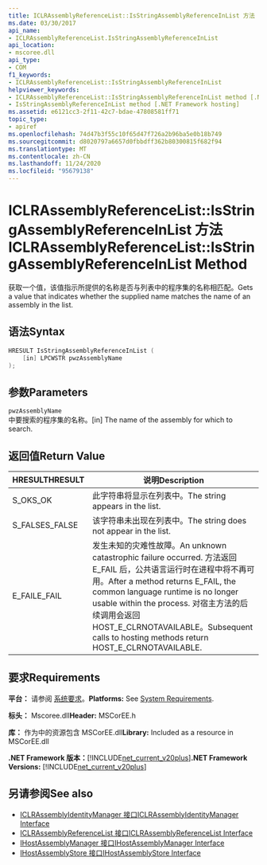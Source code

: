 ```yaml
---
title: ICLRAssemblyReferenceList::IsStringAssemblyReferenceInList 方法
ms.date: 03/30/2017
api_name:
- ICLRAssemblyReferenceList.IsStringAssemblyReferenceInList
api_location:
- mscoree.dll
api_type:
- COM
f1_keywords:
- ICLRAssemblyReferenceList::IsStringAssemblyReferenceInList
helpviewer_keywords:
- ICLRAssemblyReferenceList::IsStringAssemblyReferenceInList method [.NET Framework hosting]
- IsStringAssemblyReferenceInList method [.NET Framework hosting]
ms.assetid: e6121cc3-2f11-42c7-bdae-47808581ff71
topic_type:
- apiref
ms.openlocfilehash: 74d47b3f55c10f65d47f726a2b96ba5e0b18b749
ms.sourcegitcommit: d8020797a6657d0fbbdff362b80300815f682f94
ms.translationtype: MT
ms.contentlocale: zh-CN
ms.lasthandoff: 11/24/2020
ms.locfileid: "95679138"
---
```

# <a name="iclrassemblyreferencelistisstringassemblyreferenceinlist-method"></a><span data-ttu-id="42de9-102">ICLRAssemblyReferenceList::IsStringAssemblyReferenceInList 方法</span><span class="sxs-lookup"><span data-stu-id="42de9-102">ICLRAssemblyReferenceList::IsStringAssemblyReferenceInList Method</span></span>

<span data-ttu-id="42de9-103">获取一个值，该值指示所提供的名称是否与列表中的程序集的名称相匹配。</span><span class="sxs-lookup"><span data-stu-id="42de9-103">Gets a value that indicates whether the supplied name matches the name of an assembly in the list.</span></span>  
  
## <a name="syntax"></a><span data-ttu-id="42de9-104">语法</span><span class="sxs-lookup"><span data-stu-id="42de9-104">Syntax</span></span>  
  
```cpp  
HRESULT IsStringAssemblyReferenceInList (  
    [in] LPCWSTR pwzAssemblyName  
);  
```  
  
## <a name="parameters"></a><span data-ttu-id="42de9-105">参数</span><span class="sxs-lookup"><span data-stu-id="42de9-105">Parameters</span></span>  

 `pwzAssemblyName`  
 <span data-ttu-id="42de9-106">中要搜索的程序集的名称。</span><span class="sxs-lookup"><span data-stu-id="42de9-106">[in] The name of the assembly for which to search.</span></span>  
  
## <a name="return-value"></a><span data-ttu-id="42de9-107">返回值</span><span class="sxs-lookup"><span data-stu-id="42de9-107">Return Value</span></span>  
  
|<span data-ttu-id="42de9-108">HRESULT</span><span class="sxs-lookup"><span data-stu-id="42de9-108">HRESULT</span></span>|<span data-ttu-id="42de9-109">说明</span><span class="sxs-lookup"><span data-stu-id="42de9-109">Description</span></span>|  
|-------------|-----------------|  
|<span data-ttu-id="42de9-110">S_OK</span><span class="sxs-lookup"><span data-stu-id="42de9-110">S_OK</span></span>|<span data-ttu-id="42de9-111">此字符串将显示在列表中。</span><span class="sxs-lookup"><span data-stu-id="42de9-111">The string appears in the list.</span></span>|  
|<span data-ttu-id="42de9-112">S_FALSE</span><span class="sxs-lookup"><span data-stu-id="42de9-112">S_FALSE</span></span>|<span data-ttu-id="42de9-113">该字符串未出现在列表中。</span><span class="sxs-lookup"><span data-stu-id="42de9-113">The string does not appear in the list.</span></span>|  
|<span data-ttu-id="42de9-114">E_FAIL</span><span class="sxs-lookup"><span data-stu-id="42de9-114">E_FAIL</span></span>|<span data-ttu-id="42de9-115">发生未知的灾难性故障。</span><span class="sxs-lookup"><span data-stu-id="42de9-115">An unknown catastrophic failure occurred.</span></span> <span data-ttu-id="42de9-116">方法返回 E_FAIL 后，公共语言运行时在进程中将不再可用。</span><span class="sxs-lookup"><span data-stu-id="42de9-116">After a method returns E_FAIL, the common language runtime is no longer usable within the process.</span></span> <span data-ttu-id="42de9-117">对宿主方法的后续调用会返回 HOST_E_CLRNOTAVAILABLE。</span><span class="sxs-lookup"><span data-stu-id="42de9-117">Subsequent calls to hosting methods return HOST_E_CLRNOTAVAILABLE.</span></span>|  
  
## <a name="requirements"></a><span data-ttu-id="42de9-118">要求</span><span class="sxs-lookup"><span data-stu-id="42de9-118">Requirements</span></span>  

 <span data-ttu-id="42de9-119">**平台：** 请参阅 [系统要求](../../get-started/system-requirements.md)。</span><span class="sxs-lookup"><span data-stu-id="42de9-119">**Platforms:** See [System Requirements](../../get-started/system-requirements.md).</span></span>  
  
 <span data-ttu-id="42de9-120">**标头：** Mscoree.dll</span><span class="sxs-lookup"><span data-stu-id="42de9-120">**Header:** MSCorEE.h</span></span>  
  
 <span data-ttu-id="42de9-121">**库：** 作为中的资源包含 MSCorEE.dll</span><span class="sxs-lookup"><span data-stu-id="42de9-121">**Library:** Included as a resource in MSCorEE.dll</span></span>  
  
 <span data-ttu-id="42de9-122">**.NET Framework 版本：**[!INCLUDE[net_current_v20plus](../../../../includes/net-current-v20plus-md.md)]</span><span class="sxs-lookup"><span data-stu-id="42de9-122">**.NET Framework Versions:** [!INCLUDE[net_current_v20plus](../../../../includes/net-current-v20plus-md.md)]</span></span>  
  
## <a name="see-also"></a><span data-ttu-id="42de9-123">另请参阅</span><span class="sxs-lookup"><span data-stu-id="42de9-123">See also</span></span>

- [<span data-ttu-id="42de9-124">ICLRAssemblyIdentityManager 接口</span><span class="sxs-lookup"><span data-stu-id="42de9-124">ICLRAssemblyIdentityManager Interface</span></span>](iclrassemblyidentitymanager-interface.md)
- [<span data-ttu-id="42de9-125">ICLRAssemblyReferenceList 接口</span><span class="sxs-lookup"><span data-stu-id="42de9-125">ICLRAssemblyReferenceList Interface</span></span>](iclrassemblyreferencelist-interface.md)
- [<span data-ttu-id="42de9-126">IHostAssemblyManager 接口</span><span class="sxs-lookup"><span data-stu-id="42de9-126">IHostAssemblyManager Interface</span></span>](ihostassemblymanager-interface.md)
- [<span data-ttu-id="42de9-127">IHostAssemblyStore 接口</span><span class="sxs-lookup"><span data-stu-id="42de9-127">IHostAssemblyStore Interface</span></span>](ihostassemblystore-interface.md)
